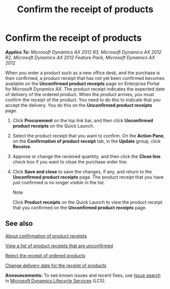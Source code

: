 ﻿---
title: Confirm the receipt of products
TOCTitle: Confirm the receipt of products
ms:assetid: 25fdcf0e-6fde-4653-bef3-0a08cf9c6c74
ms:mtpsurl: https://technet.microsoft.com/en-us/library/Hh271477(v=AX.60)
ms:contentKeyID: 36384109
ms.date: 04/18/2014
mtps_version: v=AX.60
f1_keywords:
- EPPurchCORList
- EPPurchCORReceive
---

# Confirm the receipt of products 


_**Applies To:** Microsoft Dynamics AX 2012 R3, Microsoft Dynamics AX 2012 R2, Microsoft Dynamics AX 2012 Feature Pack, Microsoft Dynamics AX 2012_

When you order a product such as a new office desk, and the purchase is then confirmed, a product receipt that has not yet been confirmed becomes available on the **Unconfirmed product receipts** page on Enterprise Portal for Microsoft Dynamics AX. The product receipt indicates the expected date of delivery of the ordered product. When the product arrives, you must confirm the receipt of the product. You need to do this to indicate that you accept the delivery. You do this on the **Unconfirmed product receipts** page.

1.  Click **Procurement** on the top link bar, and then click **Unconfirmed product receipts** on the Quick Launch.

2.  Select the product receipt that you want to confirm. On the **Action Pane**, on the **Confirmation of product receipt** tab, in the **Update** group, click **Receive**.

3.  Approve or change the received quantity, and then click the **Close line** check box if you want to close the purchase order line.

4.  Click **Save and close** to save the changes, if any, and return to the **Unconfirmed product receipts** page. The product receipt that you have just confirmed is no longer visible in the list.
    

    > [!NOTE]
    > <P>Click <STRONG>Product receipts</STRONG> on the Quick Launch to view the product receipt that you confirmed on the <STRONG>Unconfirmed product receipts</STRONG> page.</P>



## See also

[About confirmation of product receipts](about-confirmation-of-product-receipts.md)

[View a list of product receipts that are unconfirmed](view-a-list-of-product-receipts-that-are-unconfirmed.md)

[Reject the receipt of ordered products](reject-the-receipt-of-ordered-products.md)

[Change delivery date for the receipt of products](change-delivery-date-for-the-receipt-of-products.md)

  
**Announcements:** To see known issues and recent fixes, use [Issue search](http://go.microsoft.com/fwlink/?linkid=389258) in [Microsoft Dynamics Lifecycle Services](http://go.microsoft.com/fwlink/?linkid=306505) (LCS).

